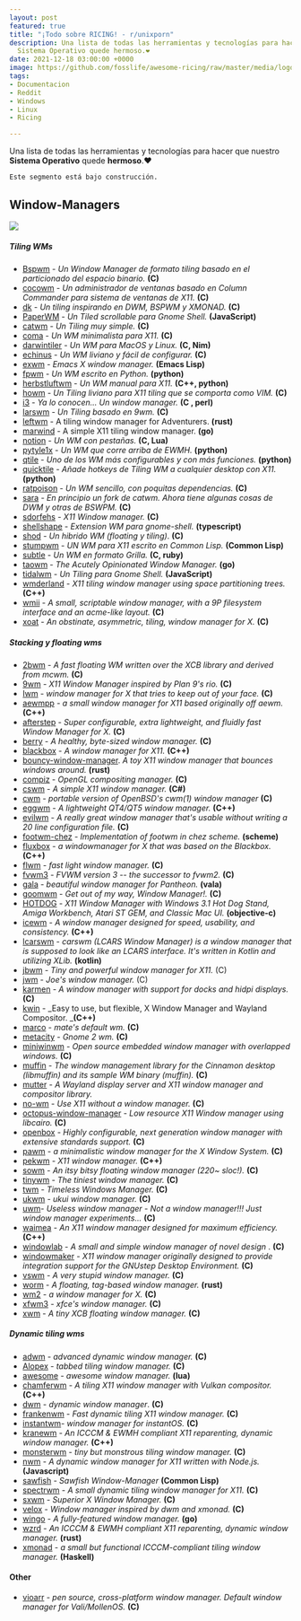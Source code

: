 ```yaml
---
layout: post
featured: true
title: "¡Todo sobre RICING! - r/unixporn"
description: Una lista de todas las herramientas y tecnologías para hacer que nuestro
  Sistema Operativo quede hermoso.❤️
date: 2021-12-18 03:00:00 +0000
image: https://github.com/fosslife/awesome-ricing/raw/master/media/logo.png
tags:
- Documentacion
- Reddit
- Windows
- Linux
- Ricing

---
```

Una lista de todas las herramientas y tecnologías para hacer que nuestro **Sistema Operativo** quede **hermoso**.❤️

    Este segmento está bajo construcción.

## Window-Managers

![](https://www.tecmint.com/wp-content/uploads/2019/04/bspwm-tiling-window-manager-for-linux.png)

##### Tiling WMs

* [Bspwm](https://github.com/baskerville/bspwm) - _Un Window Manager de formato tiling basado en el particionado del espacio binario._ **(C)**
* [cocowm](https://github.com/tleino/cocowm) - _Un administrador de ventanas basado en Column Commander para sistema de ventanas de X11._ **(C)**
* [dk](https://bitbucket.org/natemaia/dk) - _Un tiling inspirando en DWM, BSPWM y XMONAD._ **(C)**
* [PaperWM](https://github.com/paperwm/PaperWM) - _Un Tiled scrollable para Gnome Shell._ **(JavaScript)**
* [catwm](https://github.com/pyknite/catwm) - _Un Tiling muy simple._ **(C)**
* [coma](https://github.com/jorisvink/coma) - _Un WM minimalista para X11._ **(C)**
* [darwintiler](https://github.com/veryjos/darwintiler) - _Un WM para MacOS y Linux._ **(C, Nim)**
* [echinus](https://github.com/polachok/echinus) - _Un WM liviano y fácil de configurar._ **(C)**
* [exwm](https://github.com/ch11ng/exwm) - _Emacs X window manager._ **(Emacs Lisp)**
* [fpwm](https://github.com/sduverger/fpwm) - _Un WM escrito en Python._ **(python)**
* [herbstluftwm](https://github.com/herbstluftwm/herbstluftwm) - _Un WM manual para X11._ **(C++, python)**
* [howm](https://github.com/HarveyHunt/howm) - _Un Tiling liviano para X11 tiling que se comporta como VIM._ **(C)**
* [i3](https://github.com/i3/i3) - _Ya lo conocen... Un window manager._ **(C , perl)**
* [larswm](http://porneia.free.fr/larswm/larswm.html) - _Un Tiling basado en 9wm._ **(C)**
* [leftwm](https://github.com/leftwm/leftwm) - A tiling window manager for Adventurers. **(rust)**
* [marwind](https://github.com/patrislav/marwind) - A simple X11 tiling window manager. **(go)**
* [notion](https://github.com/raboof/notion) - _Un WM con pestañas._ **(C, Lua)**
* [pytyle1x](https://github.com/zehkira/pytyle1x) - _Un WM que corre arriba de EWMH._ **(python)**
* [qtile](https://github.com/qtile/qtile) - _Uno de los WM más configurables y con más funciones._ **(python)**
* [quicktile](https://github.com/ssokolow/quicktile) - _Añade hotkeys de Tiling WM a cualquier desktop con X11._ **(python)**
* [ratpoison](https://www.nongnu.org/ratpoison/) - _Un WM sencillo, con poquitas dependencias._  **(C)**
* [sara](https://github.com/gitluin/sara) - _En principio un fork de catwm. Ahora tiene algunas cosas de DWM y otras de BSWPM._ **(C)**
* [sdorfehs](https://github.com/jcs/sdorfehs) - _X11 Window manager._ **(C)**
* [shellshape](https://github.com/timbertson/shellshape) - _Extension WM para gnome-shell._ **(typescript)**
* [shod](https://github.com/phillbush/shod) - _Un hibrido WM (floating y tiling)_. **(C)**
* [stumpwm](https://github.com/stumpwm/stumpwm) - _UN WM para X11 escrito en Common Lisp._ **(Common Lisp)**
* [subtle](https://github.com/MinasMazar/subtle) - _Un WM en formato Grilla._ **(C, ruby)**
* [taowm](https://github.com/nigeltao/taowm) - _The Acutely Opinionated Window Manager._ **(go)**
* [tidalwm](https://github.com/rustysec/tidalwm) - _Un Tiling para Gnome Shell._ **(JavaScript)**
* [wmderland](https://github.com/aesophor/wmderland) - _X11 tiling window manager using space partitioning trees._ **(C++)**
* [wmii](https://github.com/0intro/wmii) - _A small, scriptable window manager, with a 9P filesystem interface and an acme-like layout._ **(C)**
* [xoat](https://github.com/seanpringle/xoat) - _An obstinate, asymmetric, tiling, window manager for X._ **(C)**

##### Stacking y floating wms

* [2bwm](https://github.com/venam/2bwm) - _A fast floating WM written over the XCB library and derived from mcwm._ **(C)**
* [9wm](https://github.com/9wm/9wm) - _X11 Window Manager inspired by Plan 9's rio._ **(C)**
* [Iwm](http://www.jfc.org.uk/software/lwm.html) - _window manager for X that tries to keep out of your face._ **(C)**
* [aewmpp](https://github.com/frankhale/aewmpp) - _a small window manager for X11 based originally off aewm._ **(C++)**
* [afterstep](https://github.com/afterstep/afterstep) - _Super configurable, extra lightweight, and fluidly fast Window Manager for X._ **(C)**
* [berry](https://github.com/JLErvin/berry) - _A healthy, byte-sized window manager._ **(C)**
* [blackbox](https://github.com/bbidulock/blackboxwm) - _A window manager for X11._ **(C++)**
* [bouncy-window-manager](https://github.com/expectocode/bouncy-window-manager). _A toy X11 window manager that bounces windows around._ **(rust)**
* [compiz](https://gitlab.com/compiz/compiz-core) - _OpenGL compositing manager._ **(C)**
* [cswm](https://github.com/ajnewlands/cswm) - _A simple X11 window manager._ **(C#)**
* [cwm](https://github.com/leahneukirchen/cwm) - _portable version of OpenBSD's cwm(1) window manager_ **(C)**
* [eggwm](https://code.google.com/archive/p/eggwm) - _A lightweight QT4/QT5 window manager._ **(C++)**
* [evilwm](https://github.com/nikolas/evilwm) - _A really great window manager that's usable without writing a 20 line configuration file._ **(C)**
* [footwm-chez](https://github.com/akce/footwm-chez) - _Implementation of footwm in chez scheme._ **(scheme)**
* [fluxbox](https://github.com/fluxbox/fluxbox) - _a windowmanager for X that was based on the Blackbox._ **(C++)**
* [flwm](https://github.com/bbidulock/flwm) - _fast light window manager._ **(C)**
* [fvwm3](https://github.com/fvwmorg/fvwm3) - _FVWM version 3 -- the successor to fvwm2._ **(C)**
* [gala](https://github.com/elementary/gala) - _beautiful window manager for Pantheon._ **(vala)**
* [goomwm](https://github.com/seanpringle/goomwwm) - _Get out of my way, Window Manager!._ **(C)**
* [HOTDOG](https://github.com/arthurchoung/HOTDOG) - _X11 Window Manager with Windows 3.1 Hot Dog Stand, Amiga Workbench, Atari ST GEM, and Classic Mac UI._ **(objective-c)**
* [icewm](https://github.com/bbidulock/icewm) - _A window manager designed for speed, usability, and consistency._ **(C++)**
* [lcarswm](https://github.com/lcarsde/lcarswm) - _carswm (LCARS Window Manager) is a window manager that is supposed to look like an LCARS interface. It's written in Kotlin and utilizing XLib._ **(kotlin)**
* [jbwm](https://github.com/jefbed/jbwm) - _Tiny and powerful window manager for X11._ (C)
* [jwm](https://github.com/joewing/jwm) - _Joe's window manager._ (C)
* [karmen](http://karmen.sourceforge.net/) - _A window manager with support for docks and hidpi displays._ **(C)**
* [kwin](https://github.com/KDE/kwin) - _Easy to use, but flexible, X Window Manager and Wayland Compositor. _**(C++)**
* [marco](https://github.com/mate-desktop/marco) - _mate's default wm._ **(C)**
* [metacity](https://gitlab.gnome.org/GNOME/metacity) - _Gnome 2 wm._ **(C)**
* [miniwinwm](https://github.com/miniwinwm/miniwinwm) - _Open source embedded window manager with overlapped windows._ **(C)**
* [muffin](https://github.com/linuxmint/muffin/) - _The window management library for the Cinnamon desktop (libmuffin) and its sample WM binary (muffin)._ **(C)**
* [mutter](https://gitlab.gnome.org/GNOME/mutter/) - _A Wayland display server and X11 window manager and compositor library._
* [no-wm](https://github.com/patrickhaller/no-wm) - _Use X11 without a window manager._ **(C)**
* [octopus-window-manager](https://github.com/ghjp/octopus-window-manager) - _Low resource X11 Window manager using libcairo._ **(C)**
* [openbox](https://github.com/danakj/openbox) - _Highly configurable, next generation window manager with extensive standards support._ **(C)**
* [pawm](https://sites.google.com/site/pleyadestest/david/projects/pawm) - _a minimalistic window manager for the X Window System._ **(C)**
* [pekwm](https://github.com/pekdon/pekwm) - _X11 window manager._ **(C++)**
* [sowm](https://github.com/dylanaraps/sowm) - _An itsy bitsy floating window manager (220\~ sloc!)._ **(C)**
* [tinywm](https://github.com/mackstann/tinywm) - _The tiniest window manager._ **(C)**
* [twm](https://github.com/freedesktop/twm) - _Timeless Windows Manager._ **(C)**
* [ukwm](https://github.com/ukui/ukwm/) - _ukui window manager._ **(C)**
* [uwm](https://github.com/dreamos82/uwm)- _Useless window manager - Not a window manager!!! Just window manager experiments..._ **(C)**
* [waimea](https://github.com/bbidulock/waimea) - _An X11 window manager designed for maximum efficiency._ **(C++)**
* [windowlab](https://github.com/nickgravgaard/windowlab) - _A small and simple window manager of novel design_ . **(C)**
* [windowmaker](http://www.windowmaker.org/) - _X11 window manager originally designed to provide integration support for the GNUstep Desktop Environment._ **(C)**
* [vswm](https://github.com/fehawen/vswm) - _A very stupid window manager._ **(C)**
* [worm](https://github.com/codic12/worm) - _A floating, tag-based window manager._ **(rust)**
* [wm2](https://www.all-day-breakfast.com/wm2/) - _a window manager for X._ **(C)**
* [xfwm3](https://gitlab.xfce.org/xfce/xfwm4) - _xfce's window manager._ **(C)**
* [xwm](https://github.com/mcpcpc/xwm) - _A tiny XCB floating window manager._ **(C)**

##### Dynamic tiling wms

* [adwm](https://github.com/bbidulock/adwm) - _advanced dynamic window manager._ **(C)**
* [Alopex](https://github.com/TrilbyWhite/alopex) - _tabbed tiling window manager._ **(C)**
* [awesome](https://github.com/awesomeWM/awesome) - _awesome window manager._ **(lua)**
* [chamferwm](https://github.com/jaelpark/chamferwm) - _A tiling X11 window manager with Vulkan compositor._ **(C++)**
* [dwm](https://dwm.suckless.org/) - _dynamic window manager_. **(C)**
* [frankenwm](https://github.com/sulami/FrankenWM) - _Fast dynamic tiling X11 window manager._ **(C)**
* [instantwm](https://github.com/instantOS/instantWM)- _window manager for instantOS._ **(C)**
* [kranewm](https://github.com/deurzen/kranewm) - _An ICCCM & EWMH compliant X11 reparenting, dynamic window manager._ **(C++)**
* [monsterwm](https://github.com/c00kiemon5ter/monsterwm) - _tiny but monstrous tiling window manager._ **(C)**
* [nwm](https://github.com/mixu/nwm) - _A dynamic window manager for X11 written with Node.js._ **(Javascript)**
* [sawfish](https://github.com/SawfishWM/sawfish) - _Sawfish Window-Manager_ **(Common Lisp)**
* [spectrwm](https://github.com/conformal/spectrwm) - _A small dynamic tiling window manager for X11._ **(C)**
* [sxwm](https://github.com/jasonmxyz/sxwm) - _Superior X Window Manager._ **(C)**
* [velox](https://github.com/michaelforney/velox) - _Window manager inspired by dwm and xmonad._ **(C)**
* [wingo](https://github.com/BurntSushi/wingo) - _A fully-featured window manager._ **(go)**
* [wzrd](https://github.com/deurzen/wzrd) - _An ICCCM & EWMH compliant X11 reparenting, dynamic window manager._ **(rust)**
* [xmonad](https://github.com/xmonad/xmonad) - _a small but functional ICCCM-compliant tiling window manager._ **(Haskell)**

#### Other

* [vioarr](https://github.com/Meulengracht/vioarr) - _pen source, cross-platform window manager. Default window manager for Vali/MollenOS._ **(C)**